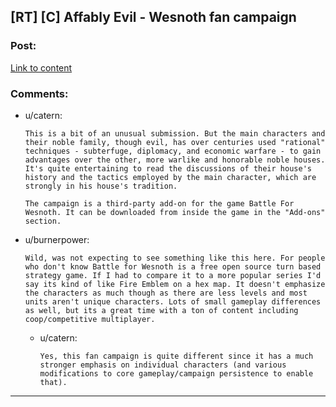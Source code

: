 ## [RT] [C] Affably Evil - Wesnoth fan campaign

### Post:

[Link to content](https://forums.wesnoth.org/viewtopic.php?t=42824)

### Comments:

- u/catern:
  ```
  This is a bit of an unusual submission. But the main characters and their noble family, though evil, has over centuries used "rational" techniques - subterfuge, diplomacy, and economic warfare - to gain advantages over the other, more warlike and honorable noble houses. It's quite entertaining to read the discussions of their house's history and the tactics employed by the main character, which are strongly in his house's tradition.

  The campaign is a third-party add-on for the game Battle For Wesnoth. It can be downloaded from inside the game in the "Add-ons" section.
  ```

- u/burnerpower:
  ```
  Wild, was not expecting to see something like this here. For people who don't know Battle for Wesnoth is a free open source turn based strategy game. If I had to compare it to a more popular series I'd say its kind of like Fire Emblem on a hex map. It doesn't emphasize the characters as much though as there are less levels and most units aren't unique characters. Lots of small gameplay differences as well, but its a great time with a ton of content including coop/competitive multiplayer.
  ```

  - u/catern:
    ```
    Yes, this fan campaign is quite different since it has a much stronger emphasis on individual characters (and various modifications to core gameplay/campaign persistence to enable that).
    ```

---

